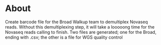 # About
Create barcode file for the Broad Walkup team to demultiplex Novaseq reads.
Without this demultiplexing step, it will take a looooong time for the Novaseq reads calling to finish.
Two files are generated; one for the Broad, ending with .csv; the other is a file for WGS quality control
